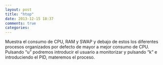```yaml
---
layout: post
title: "htop"
date: 2013-12-15 18:37
comments: true
categories: 
---
```

Muestra el consumo de CPU, RAM y SWAP y debajo de estos los diferentes procesos  organizados por defecto de mayor a mejor consumo de CPU. Pulsando “u” podremos introducir el usuario a monitorizar y pulsando “k” e introduciendo el PID, materemos el proceso.

